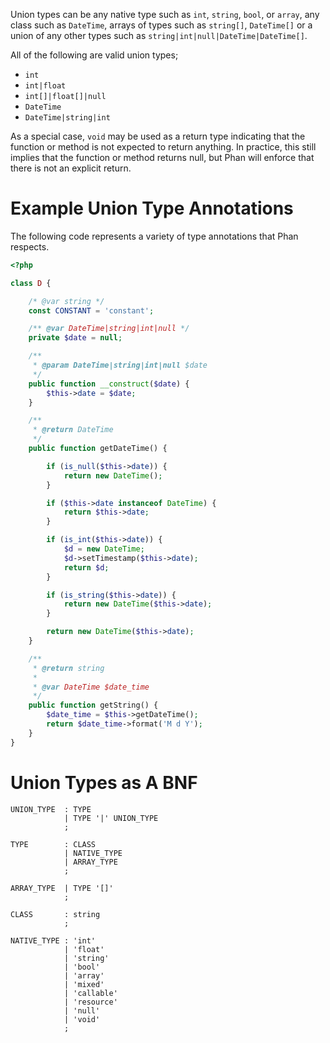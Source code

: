 Union types can be any native type such as `int`, `string`, `bool`, or `array`, any class such as `DateTime`, arrays of types such as `string[]`, `DateTime[]` or a union of any other types such as `string|int|null|DateTime|DateTime[]`.

All of the following are valid union types;

* `int`
* `int|float`
* `int[]|float[]|null`
* `DateTime`
* `DateTime|string|int`

As a special case, `void` may be used as a return type indicating that the function or method is not expected to return anything. In practice, this still implies that the function or method returns null, but Phan will enforce that there is not an explicit return.

# Example Union Type Annotations

The following code represents a variety of type annotations that Phan respects.

```php
<?php

class D {

    /* @var string */
    const CONSTANT = 'constant';

    /** @var DateTime|string|int|null */
    private $date = null;

    /**
     * @param DateTime|string|int|null $date
     */
    public function __construct($date) {
        $this->date = $date;
    }

    /**
     * @return DateTime
     */
    public function getDateTime() {

        if (is_null($this->date)) {
            return new DateTime();
        }

        if ($this->date instanceof DateTime) {
            return $this->date;
        }

        if (is_int($this->date)) {
            $d = new DateTime;
            $d->setTimestamp($this->date);
            return $d;
        }

        if (is_string($this->date)) {
            return new DateTime($this->date);
        }

        return new DateTime($this->date);
    }

    /**
     * @return string
     *
     * @var DateTime $date_time
     */
    public function getString() {
        $date_time = $this->getDateTime();
        return $date_time->format('M d Y');
    }
}
```

# Union Types as A BNF

```
UNION_TYPE  : TYPE
            | TYPE '|' UNION_TYPE
            ;

TYPE        : CLASS
            | NATIVE_TYPE
            | ARRAY_TYPE
            ;

ARRAY_TYPE  | TYPE '[]'
            ;

CLASS       : string
            ;

NATIVE_TYPE : 'int'
            | 'float'
            | 'string'
            | 'bool'
            | 'array'
            | 'mixed'
            | 'callable'
            | 'resource'
            | 'null'
            | 'void'
            ;

```